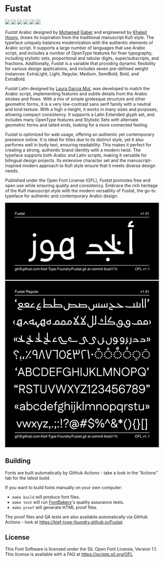 # Fustat

[![][Build]](https://github.com/Kief-Type-Foundry/Fustat/actions/workflows/build.yaml)
[![][Fontspector]](https://kief-type-foundry.github.io/Fustat/fontspector/fontspector-report.html)
[![][OpenType]](https://kief-type-foundry.github.io/Fustat/fontspector/fontspector-report.html)
[![][Universal]](https://kief-type-foundry.github.io/Fustat/fontspector/fontspector-report.html)
[![][Google Fonts]](https://kief-type-foundry.github.io/Fustat/fontspector/fontspector-report.html)
[![][Glyphset]](https://kief-type-foundry.github.io/Fustat/fontspector/fontspector-report.html)

[Build]: https://github.com/Kief-Type-Foundry/Fustat/actions/workflows/build.yaml/badge.svg
[Fontspector]: https://img.shields.io/endpoint?url=https%3A%2F%2Fkief-type-foundry.github.io%2FFustat%2Fbadges%2FFontspectorQA.json
[OpenType]: https://img.shields.io/endpoint?url=https%3A%2F%2Fkief-type-foundry.github.io%2FFustat%2Fbadges%2FOpentypeSpecificationChecks.json
[Universal]: https://img.shields.io/endpoint?url=https%3A%2F%2Fkief-type-foundry.github.io%2FFustat%2Fbadges%2FUniversalProfileChecks.json
[Google Fonts]: https://img.shields.io/endpoint?url=https%3A%2F%2Fkief-type-foundry.github.io%2FFustat%2Fbadges%2FFontFileChecks.json
[Outline Correctness]: https://img.shields.io/endpoint?url=https%3A%2F%2Fkief-type-foundry.github.io%2FFustat%2Fbadges%2FOutlineCorrectnessChecks.json
[Glyphset]: https://img.shields.io/endpoint?url=https%3A%2F%2Fkief-type-foundry.github.io%2FFustat%2Fbadges%2FGlyphsetChecks.json

_Fustat_ Arabic designed by [Mohamed](https://gaber.design/) [Gaber](https://www.instagram.com/gue3bara/) and engineered by [Khaled Hosny](https://aliftype.com/), draws its inspiration from the traditional manuscript Kufi style. The typeface uniquely balances modernization with the authentic elements of Arabic script. It supports a large number of languages that use Arabic script, and includes a number of OpenType features for finer typography, including stylistic sets, proportional and tabular digits, super/subscripts, and fractions. Additionally, _Fustat_ is a variable that providing dynamic flexibility for various design applications, and includes seven pre-defined weight instances: ExtraLight, Light, Regular, Medium, SemiBold, Bold, and ExtraBold.

_Fustat_ Latin designed by [Laura Garcia Mut](https://hardtype.xyz/), was developed to match the Arabic script, implementing features and subtle details from the Arabic strokes and flows. With a mix of simple grotesque structure and other geometric forms, it is a very low-contrast sans serif family with a neutral and kind texture. With a high x-height, it works in many sizes and purposes, allowing compact consistency. It supports a Latin Extended glyph set, and includes many OpenType features and Stylistic Sets with alternate geometric forms and tailed ends, looking for a more connected feeling.

_Fustat_ is optimized for web usage, offering an authentic yet contemporary presence online. It is ideal for titles due to its distinct style, yet it also performs well in body text, ensuring readability. This makes it perfect for creating a strong, authentic brand identity with a modern twist. The typeface supports both Arabic and Latin scripts, making it versatile for bilingual design projects. Its extensive character set and the manuscript-inspired modern approach to Kufi style ensure that it meets diverse design needs.

Published under the Open Font License (OFL), _Fustat_ promotes free and open use while ensuring quality and consistency. Embrace the rich heritage of the Kufi manuscript style with the modern versatility of _Fustat_, the go-to typeface for authentic and contemporary Arabic design.

![Sample Image](documentation/image1.png)
![Sample Image](documentation/image2.png)

## Building

Fonts are built automatically by GitHub Actions - take a look in the "Actions" tab for the latest build.

If you want to build fonts manually on your own computer:

* `make build` will produce font files.
* `make test` will run [FontBakery](https://github.com/googlefonts/fontbakery)'s quality assurance tests.
* `make proof` will generate HTML proof files.

The proof files and QA tests are also available automatically via GitHub Actions - look at https://kief-type-foundry.github.io/Fustat.

## License

This Font Software is licensed under the SIL Open Font License, Version 1.1.
This license is available with a FAQ at
https://scripts.sil.org/OFL
